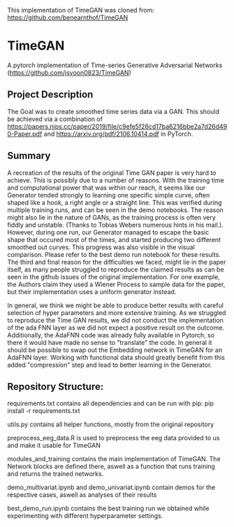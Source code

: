 This implementation of TimeGAN was cloned from: https://github.com/benearnthof/TimeGAN

# TimeGAN
A pytorch implementation of  Time-series Generative Adversarial Networks (https://github.com/jsyoon0823/TimeGAN) 

## Project Description
The Goal was to create smoothed time series data via a GAN. This should be achieved via a combination of https://papers.nips.cc/paper/2019/file/c9efe5f26cd17ba6216bbe2a7d26d490-Paper.pdf and https://arxiv.org/pdf/2106.10414.pdf in PyTorch.

## Summary 
A recreation of the results of the original Time GAN paper is very hard to achieve. This is possibly due to a number of reasons. With the training time and computational power that was within our reach, it seems like our Generator tended strongly to learning one specific simple curve, often shaped like a hook, a right angle or a straight line. This was verified during multiple training runs, and can be seen in the demo notebooks. The reason might also lie in the nature of GANs, as the training process is often very fiddly and unstable. (Thanks to Tobias Webers numerous hints in his mail.). However, during one run, our Generator managed to escape the basic shape that occured most of the times, and started producing two different smoothed out curves. This progress was also visible in the visual comparison. Please refer to the best demo run notebook for these results. The third and final reason for the difficulties we faced, might lie in the paper itself, as many people struggled to reproduce the claimed results as can be seen in the github issues of the original implementation. For one example, the Authors claim they used a Wiener Process to sample data for the paper, but their implementation uses a uniform generator instead.

In general, we think we might be able to produce better results with careful selection of hyper parameters and more extensive training. As we struggled to reproduce the Time GAN results, we did not conduct the implementation of the ada FNN layer as we did not expect a positive result on the outcome. 
Additionally, the AdaFNN code was already fully available in Pytorch, so there it would have made no sense to "translate" the code. In general it should be possible to swap out the Embedding network in TimeGAN for an AdaFNN layer. Working with functional data should greatly benefit from this added "compression" step and lead to better learning in the Generator. 

## Repository Structure: 
requirements.txt contains all dependencies and can be run with pip: 
pip install -r requirements.txt 

utils.py contains all helper functions, mostly from the original repository

preprocess_eeg_data.R is used to preprocess the eeg data provided to us and make it usable for TimeGAN

modules_and_training contains the main implementation of TimeGAN. The Network blocks are defined there, aswell as a function that runs training and returns the trained networks. 

demo_multivariat.ipynb and demo_univariat.ipynb contain demos for the respective cases, aswell as analyses of their results

best_demo_run.ipynb contains the best training run we obtained while experimenting with different hyperparameter settings. 